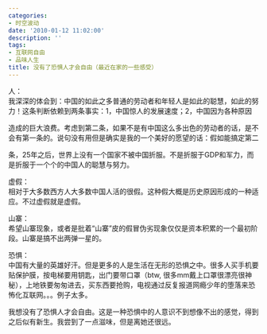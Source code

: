 ```yaml
---
categories:
- 时空波动
date: '2010-01-12 11:02:00'
description: ''
tags:
- 互联网自由
- 品味人生
title: 没有了恐惧人才会自由（最近在家的一些感受）
---
```

人：  
我深深的体会到：中国的如此之多普通的劳动者和年轻人是如此的聪慧，如此的努力！这条判断依赖到两条事实：1，中国惊人的发展速度；2，中国因为各种原因

造成的巨大浪费。考虑到第二条，如果不是有中国这么多出色的劳动者的话，是不会有第一条的。说句没有用但是确实是我的一个美好的愿望的话：假如能搞定第二

条，25年之后，世界上没有一个国家不被中国折服。不是折服于GDP和军力，而是折服于一个个的中国人的聪慧与努力。  
  
虚假：  
相对于大多数西方人大多数中国人活的很假。这种假大概是历史原因形成的一种适应。不过虚假就是虚假。  
  
山寨：  
希望山寨现象，或者是批着“山寨”皮的假冒伪劣现象仅仅是资本积累的一个最初阶段。山寨是搞不出两弹一星的。  
  
恐惧：  
中国有大量的英雄好汗。但是更多的人是生活在无形的恐惧之中。很多人买手机要贴保护膜，按电梯要用钥匙，出门要带口罩（btw, 很多mm戴上口罩很漂亮很神秘），上地铁要匆匆进去，买东西要抢购，电视通过反复报道网瘾少年的堕落来恐怖化互联网。。。例子太多。  
  
我想没有了恐惧人才会自由。这是一种恐惧中的人意识不到想像不出的感觉，得到之后似有新生。我尝到了一点滋味，但是离她还很远。  
   
